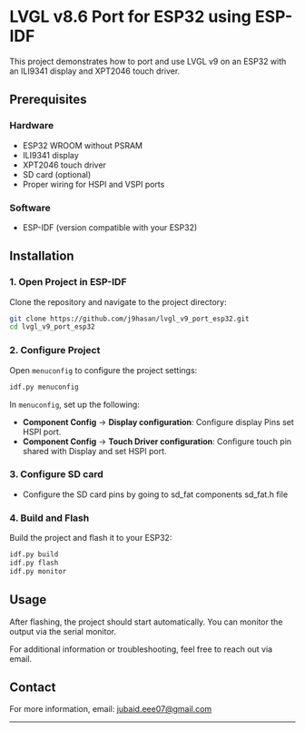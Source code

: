 # LVGL v8.6 Port for ESP32 using ESP-IDF

This project demonstrates how to port and use LVGL v9 on an ESP32 with an ILI9341 display and XPT2046 touch driver.

## Prerequisites

### Hardware
- ESP32 WROOM without PSRAM 
- ILI9341 display
- XPT2046 touch driver
- SD card (optional)
- Proper wiring for HSPI and VSPI ports

### Software
- ESP-IDF (version compatible with your ESP32)

## Installation

### 1. Open Project in ESP-IDF

Clone the repository and navigate to the project directory:

```sh
git clone https://github.com/j9hasan/lvgl_v9_port_esp32.git
cd lvgl_v9_port_esp32
```

### 2. Configure Project

Open `menuconfig` to configure the project settings:

```sh
idf.py menuconfig
```

In `menuconfig`, set up the following:
- **Component Config** -> **Display configuration**: Configure display Pins set HSPI port.
- **Component Config** -> **Touch Driver configuration**: Configure touch pin shared with Display and set HSPI port.

### 3. Configure SD card
- Configure the SD card pins by going to sd_fat components sd_fat.h file
   
### 4. Build and Flash

Build the project and flash it to your ESP32:

```sh
idf.py build
idf.py flash
idf.py monitor
```

## Usage

After flashing, the project should start automatically. You can monitor the output via the serial monitor.

For additional information or troubleshooting, feel free to reach out via email.

## Contact

For more information, email: [jubaid.eee07@gmail.com](mailto:jubaid.eee07@gmail.com)

---
